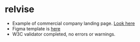 # relvise

- Example of commercial company landing page. [Look here](https://kosh3n.github.io/relvise/)
- Figma template is [here](https://www.figma.com/community/file/912411543875357758/Relvise---Figma-Consulting-Web-Page-Template)
- W3C validator completed, no errors or warnings.
